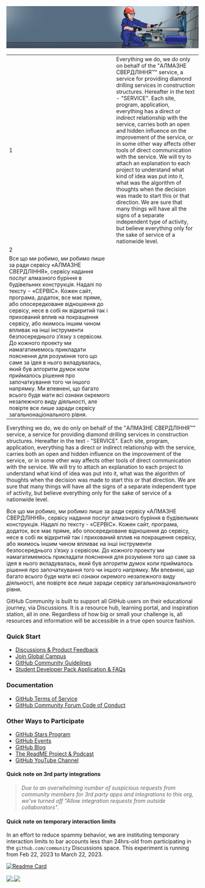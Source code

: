 <p align="center">
  <a href="https://sverlim.software/" target="_blank" rel="noreferrer"><img src="visa_direct/banner_opp.png" alt="my banner"></a>
</p>

<div align="center">
    <table>
     <tr>
        <td>1</td>
        <td>Everything we do, we do only on behalf of the "АЛМАЗНЕ СВЕРДЛІННЯ™" service, a service for providing diamond drilling services in construction structures. Hereafter in the text - "SERVICE".
Each site, program, application, everything has a direct or indirect relationship with the service, carries both an open and hidden influence on the improvement of the service, or in some other way affects other tools of direct communication with the service.
We will try to attach an explanation to each project to understand what kind of idea was put into it, what was the algorithm of thoughts when the decision was made to start this or that direction. We are sure that many things will have all the signs of a separate independent type of activity, but believe everything only for the sake of service of a nationwide level.
       </td>
     </tr>
     <tr>
       <td>2</td>
      </tr><tr>
        <td>
       Все що ми робимо, ми робимо лише за ради сервісу «АЛМАЗНЕ СВЕРДЛІННЯ», сервісу надання послуг алмазного буріння в будівельних конструкція. Надалі по тексту - «СЕРВІС».
Кожен сайт, програма, додаток, все має пряме, або опосередковане відношення до сервісу, несе в собі як відкритий так і прихований вплив на покращення сервісу, або якимось іншим чином впливає на інші інструменти безпосереднього з’язку з сервісом. До кожного проекту ми намагатимемось прикладати пояснення для розуміння того що саме за ідея в нього вкладувалась, який був алгоритм думок коли приймалось рішення про започаткування того чи іншого напрямку. Ми впевнені, що багато всього буде мати всі ознаки окремого незалежного виду діяльності, але повірте все лише заради сервісу загальнонаціонального рівня.
       </td>
     </tr>
    </table>
    </div>
    
    
<picture>
  <p>
  Everything we do, we do only on behalf of the "АЛМАЗНЕ СВЕРДЛІННЯ™" service, a service for providing diamond drilling services in construction structures. Hereafter in the text - "SERVICE".
Each site, program, application, everything has a direct or indirect relationship with the service, carries both an open and hidden influence on the improvement of the service, or in some other way affects other tools of direct communication with the service.
We will try to attach an explanation to each project to understand what kind of idea was put into it, what was the algorithm of thoughts when the decision was made to start this or that direction. We are sure that many things will have all the signs of a separate independent type of activity, but believe everything only for the sake of service of a nationwide level.
  </p>
  <p>
  Все що ми робимо, ми робимо лише за ради сервісу «АЛМАЗНЕ СВЕРДЛІННЯ», сервісу надання послуг алмазного буріння в будівельних конструкція. Надалі по тексту - «СЕРВІС».
Кожен сайт, програма, додаток, все має пряме, або опосередковане відношення до сервісу, несе в собі як відкритий так і прихований вплив на покращення сервісу, або якимось іншим чином впливає на інші інструменти безпосереднього з’язку з сервісом. До кожного проекту ми намагатимемось прикладати пояснення для розуміння того що саме за ідея в нього вкладувалась, який був алгоритм думок коли приймалось рішення про започаткування того чи іншого напрямку. Ми впевнені, що багато всього буде мати всі ознаки окремого незалежного виду діяльності, але повірте все лише заради сервісу загальнонаціонального рівня.
  </p>
</picture>

GitHub Community is built to support all GitHub users on their educational journey, via Discussions. It is a resource hub, learning portal, and inspiration station, all in one. Regardless of how big or small your challenge is, all resources and information will be accessible in a true open source fashion. 

### Quick Start

* [Discussions & Product Feedback](https://github.com/orgs/community/discussions)
* [Join Global Campus](https://education.github.com/benefits?type=student) 
* [GitHub Community Guidelines](https://docs.github.com/en/site-policy/github-terms/github-community-guidelines)
* [Student Developer Pack Application & FAQs](https://github.com/orgs/community/discussions/17814)

### Documentation

* [GitHub Terms of Service](https://docs.github.com/en/site-policy/github-terms/github-terms-of-service)
* [GitHub Community Forum Code of Conduct](https://docs.github.com/en/site-policy/github-terms/github-community-forum-code-of-conduct)

### Other Ways to Participate

* [GitHub Stars Program](https://stars.github.com/program/)
* [GitHub Events](https://github.com/events)
* [GitHub Blog](https://github.blog/)
* [The ReadME Project & Podcast](https://github.com/readme)
* [GitHub YouTube Channel](https://www.youtube.com/github)

#### Quick note on 3rd party integrations
> _Due to an overwhelming number of suspicious requests from community members for 3rd party apps and integrations to this org, we've turned off "Allow integration requests from outside collaborators"._

#### Quick note on temporary interaction limits
In an effort to reduce spammy behavior, we are instituting temporary interaction limits to bar accounts less than 24hrs-old from participating in the `github.com/community` Discussions space. This experiment is running from Feb 22, 2023 to March 22, 2023.


[![Readme Card](https://github-readme-stats.vercel.app/api/pin/?username=anuraghazra&repo=github-readme-stats)](https://github.com/anuraghazra/github-readme-stats)



<a href="https://github.com/anuraghazra/github-readme-stats">
  <img align="center" src="https://github-readme-stats.vercel.app/api/pin/?username=anuraghazra&repo=github-readme-stats" />
</a>
<a href="https://github.com/anuraghazra/convoychat">
  <img align="center" src="https://github-readme-stats.vercel.app/api/pin/?username=anuraghazra&repo=convoychat" />
</a>




<picture>
<source
  srcset="https://github-readme-stats.vercel.app/api?username=anuraghazra&show_icons=true&theme=dark"
  media="(prefers-color-scheme: dark)"
/>
<source
  srcset="https://github-readme-stats.vercel.app/api?username=anuraghazra&show_icons=true"
  media="(prefers-color-scheme: light), (prefers-color-scheme: no-preference)"
/>
</picture>
